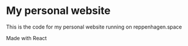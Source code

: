 # My personal website

This is the code for my personal website running on reppenhagen.space

Made with React
